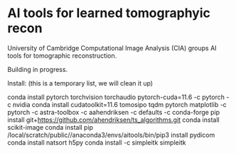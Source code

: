 # AI tools for learned tomographyic recon

University of Cambridge Computational Image Analysis (CIA) groups AI tools for tomographic reconstruction. 

Building in progress. 

Install: (this is a temporary list, we will clean it up)

conda install pytorch torchvision torchaudio pytorch-cuda=11.6 -c pytorch -c nvidia
conda install cudatoolkit=11.6 tomosipo tqdm pytorch matplotlib -c pytorch -c astra-toolbox -c aahendriksen -c defaults -c conda-forge
pip install git+https://github.com/ahendriksen/ts_algorithms.git
conda install scikit-image
conda install pip
/local/scratch/public/<yourusername>/anaconda3/envs/aitools/bin/pip3 install pydicom
conda install natsort h5py
conda install -c simpleitk simpleitk
